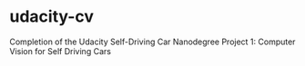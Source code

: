 # udacity-cv
Completion of the Udacity Self-Driving Car Nanodegree Project 1: Computer Vision for Self Driving Cars
